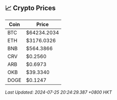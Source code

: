 ## 📈 Crypto Prices

| Coin | Price |
| ---- | ----- |
| BTC | $64234.2034 |
| ETH | $3176.0326 |
| BNB | $564.3866 |
| CRV | $0.2560 |
| ARB | $0.6973 |
| OKB | $39.3340 |
| DOGE | $0.1247 |

_Last Updated: 2024-07-25 20:24:29.387 +0800 HKT_